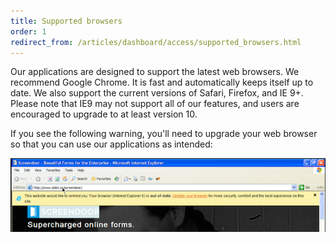```yaml
---
title: Supported browsers
order: 1
redirect_from: /articles/dashboard/access/supported_browsers.html
---
```


Our applications are designed to support the latest web browsers. We recommend Google Chrome. It is fast and automatically keeps itself up to date. We also support the current versions of Safari, Firefox, and IE 9+. Please note that IE9 may not support all of our features, and users are encouraged to upgrade to at least version 10.

If you see the following warning, you'll need to upgrade your web browser so that you can use our applications as intended:

![upgrade browser](../images/upgrade_browser.png)
